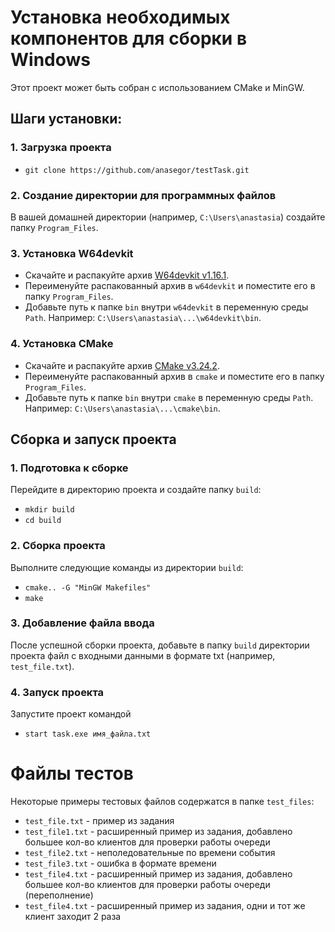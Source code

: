 # Установка необходимых компонентов для сборки в Windows

Этот проект может быть собран с использованием CMake и MinGW.

## Шаги установки:
### 1. Загрузка проекта

- `git clone https://github.com/anasegor/testTask.git`

### 2. Создание директории для программных файлов

В вашей домашней директории (например, `C:\Users\anastasia`) создайте папку `Program_Files`.

### 3. Установка W64devkit

- Скачайте и распакуйте архив [W64devkit v1.16.1](https://github.com/skeeto/w64devkit/releases/download/v1.16.1/w64devkit-1.16.1.zip).
- Переименуйте распакованный архив в `w64devkit` и поместите его в папку `Program_Files`.
- Добавьте путь к папке `bin` внутри `w64devkit` в переменную среды `Path`. Например: `C:\Users\anastasia\...\w64devkit\bin`.

### 4. Установка CMake

- Скачайте и распакуйте архив [CMake v3.24.2](https://github.com/Kitware/CMake/releases/download/v3.24.2/cmake-3.24.2-windows-x86_64.zip).
- Переименуйте распакованный архив в `cmake` и поместите его в папку `Program_Files`.
- Добавьте путь к папке `bin` внутри `cmake` в переменную среды `Path`. Например: `C:\Users\anastasia\...\cmake\bin`.

## Сборка и запуск проекта

### 1. Подготовка к сборке

Перейдите в директорию проекта и создайте папку `build`:
- `mkdir build`
- `cd build`

### 2. Сборка проекта

Выполните следующие команды из директории `build`:

- `cmake.. -G "MinGW Makefiles"`
- `make`

### 3. Добавление файла ввода

После успешной сборки проекта, добавьте в папку `build` директории проекта файл с входными данными в формате txt (например, `test_file.txt`).

### 4. Запуск проекта

Запустите проект командой 
- `start task.exe имя_файла.txt`
# Файлы тестов

Некоторые примеры тестовых файлов содержатся в папке `test_files`:
- `test_file.txt` - пример из задания
- `test_file1.txt` - расширенный пример из задания, добавлено большее кол-во клиентов для проверки работы очереди
- `test_file2.txt` - неполедовательные по времени события
- `test_file3.txt` - ошибка в формате времени
- `test_file4.txt` - расширенный пример из задания, добавлено большее кол-во клиентов для проверки работы очереди (переполнение)
- `test_file4.txt` - расширенный пример из задания, одни и тот же клиент заходит 2 раза
